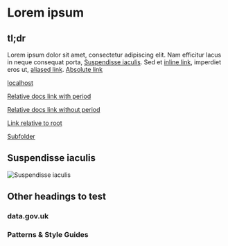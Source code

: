 # Lorem ipsum

## tl;dr

Lorem ipsum dolor sit amet, consectetur adipiscing elit. Nam efficitur lacus in
neque consequat porta, [Suspendisse iaculis](#suspendisse-iaculis). Sed et
[inline link](./inline-link.md), imperdiet eros ut, [aliased link].
[Absolute link](https://nam.com/eget/dui/absolute-link.md)

[localhost](localhost:999)

[Relative docs link with period](./docs/prefixed.md)

[Relative docs link without period](docs/no-prefix.md)

[Link relative to root](/public/json_examples/requests/foo.json)

[Subfolder](docs/some-subfolder/foo.md)

## Suspendisse iaculis

![Suspendisse iaculis](suspendisse_iaculis.png)

[aliased link]: ./lib/aliased_link.rb

## Other headings to test

### data.gov.uk

### Patterns & Style Guides
